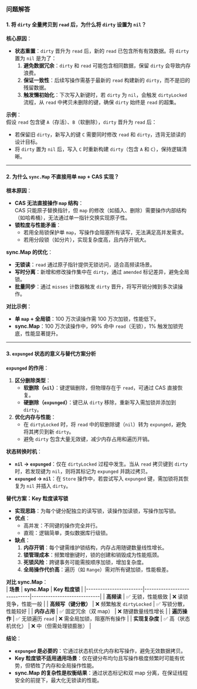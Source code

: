 ### 问题解答

#### 1. 将 `dirty` 全量拷贝到 `read` 后，为什么将 `dirty` 设置为 `nil`？

**核心原因**：

- **状态重置**：`dirty` 晋升为 `read` 后，新的 `read` 已包含所有有效数据。将 `dirty` 置为 `nil` 是为了：
  1. **避免数据冗余**：`dirty` 和 `read` 可能包含相同数据，保留 `dirty` 会导致内存浪费。
  2. **保证一致性**：后续写操作需基于最新的 `read` 构建新的 `dirty`，而不是旧的残留数据。
  3. **触发懒初始化**：下次写入新键时，若 `dirty` 为 `nil`，会触发 `dirtyLocked` 流程，从 `read` 中拷贝未删除的键，确保 `dirty` 始终是 `read` 的超集。

**示例**：  
假设 `read` 包含键 `A`（存活）、`B`（软删除），`dirty` 晋升为 `read` 后：

- 若保留旧 `dirty`，新写入的键 `C` 需要同时修改 `read` 和 `dirty`，违背无锁读的设计目标。
- 将 `dirty` 置为 `nil` 后，写入 `C` 时重新构建 `dirty`（包含 `A` 和 `C`），保持逻辑清晰。

---

#### 2. 为什么 `sync.Map` 不直接用单 `map` + CAS 实现？

**根本原因**：

- **CAS 无法直接操作 `map` 结构**：  
  CAS 只能原子替换指针，但 `map` 的修改（如插入、删除）需要操作内部结构（如哈希桶），无法通过单一指针交换实现原子性。
- **锁粒度与性能矛盾**：
  - 若用全局锁保护单 `map`，写操作会阻塞所有读写，无法满足高并发需求。
  - 若用分段锁（如分片），实现复杂度高，且内存开销大。

**sync.Map 的优化**：

- **无锁读**：`read` 通过原子指针提供无锁访问，适合高频读场景。
- **写时分离**：新增和修改操作集中在 `dirty`，通过 `amended` 标记差异，避免全局锁。
- **批量同步**：通过 `misses` 计数器触发 `dirty` 晋升，将写开销分摊到多次读操作。

**对比示例**：

- **单 `map` + 全局锁**：100 万次读操作需 100 万次加锁，性能低下。
- **sync.Map**：100 万次读操作中，99% 命中 `read`（无锁），1% 触发加锁兜底，性能显著提升。

---

#### 3. `expunged` 状态的意义与替代方案分析

**`expunged` 的作用**：

1. **区分删除类型**：
   - **软删除（`nil`）**：键逻辑删除，但物理存在于 `read`，可通过 CAS 直接恢复。
   - **硬删除（`expunged`）**：键已从 `dirty` 移除，重新写入需加锁并添加到 `dirty`。
2. **优化内存与性能**：
   - 在 `dirtyLocked` 时，将 `read` 中的软删除键（`nil`）转为 `expunged`，避免将其拷贝到新 `dirty`。
   - 避免 `dirty` 包含大量无效键，减少内存占用和遍历开销。

**状态转换时机**：

- **`nil` → `expunged`**：仅在 `dirtyLocked` 过程中发生。当从 `read` 拷贝键到 `dirty` 时，若发现键为 `nil`，则将其标记为 `expunged` 并跳过拷贝。
- **`expunged` → `nil`**：在 `Store` 操作中，若尝试写入 `expunged` 键，需加锁将其恢复为 `nil` 并插入 `dirty`。

**替代方案：Key 粒度读写锁**

- **实现思路**：为每个键分配独立的读写锁，读操作加读锁，写操作加写锁。
- **优点**：
  - 高并发：不同键的操作完全并行。
  - 直观：逻辑简单，类似数据库行级锁。
- **缺点**：
  1. **内存开销**：每个键需维护锁结构，内存占用随键数量线性增长。
  2. **锁管理成本**：频繁增删键时，锁的创建和销毁成为性能瓶颈。
  3. **死锁风险**：跨键事务可能需按顺序加锁，增加复杂度。
  4. **全局操作代价高**：遍历（如 `Range`）需对所有键加锁，性能极差。

**对比 sync.Map**：  
| **场景** | **sync.Map** | **Key 粒度锁** |
|------------------------|-----------------------------|-----------------------------|
| **高频读** | ✅ 无锁，性能极致 | ❌ 读锁竞争，性能一般 |
| **高频写（键分散）** | ❌ 频繁触发 `dirtyLocked` | ✅ 写锁分散，性能较好 |
| **内存占用** | ✅ 固定冗余（双 map） | ❌ 随键数量线性增长 |
| **遍历操作** | ✅ 无锁遍历 `read` | ❌ 需全局加锁，阻塞所有操作 |
| **实现复杂度** | ✅ 高（状态机优化） | ❌ 中（但需处理锁膨胀） |

**结论**：

- **`expunged` 是必要的**：它通过状态机优化内存和写操作，避免无效数据拷贝。
- **Key 粒度锁不适用通用场景**：仅在键分布均匀且写操作极度频繁时可能有优势，但牺牲了内存和全局操作性能。
- **sync.Map 的复杂性是权衡结果**：通过状态标记和双 map 分离，在保证线程安全的前提下，最大化无锁读的性能。
